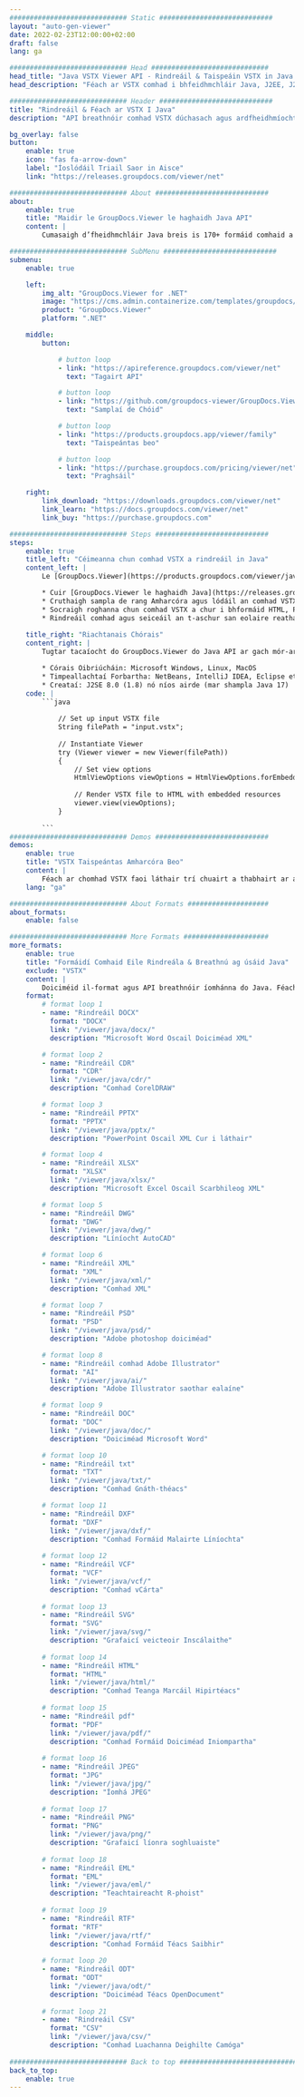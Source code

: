 ```yaml
---
############################# Static ############################
layout: "auto-gen-viewer"
date: 2022-02-23T12:00:00+02:00
draft: false
lang: ga

############################# Head #############################
head_title: "Java VSTX Viewer API - Rindreáil & Taispeáin VSTX in Java Apps"
head_description: "Féach ar VSTX comhad i bhfeidhmchláir Java, J2EE, J2SE. Tacaíonn sé le breathnú ar 170+ formáid doiciméad agus comhaid íomhá i mód HTML, PDF nó íomhá le hardghnéithe chun roghanna féachana doiciméad a bhainistiú."

############################# Header ############################
title: "Rindreáil & Féach ar VSTX I Java" 
description: "API breathnóir comhad VSTX dúchasach agus ardfheidhmíochta le haghaidh feidhmchláir bunaithe ar Java, J2EE agus J2SE, ag tacú le raon leathan gnéithe breise chun cuma na formáide doiciméid aschuir a shaincheapadh." 

bg_overlay: false
button:
    enable: true
    icon: "fas fa-arrow-down"
    label: "Íoslódáil Triail Saor in Aisce"
    link: "https://releases.groupdocs.com/viewer/net"

############################# About ############################
about:
    enable: true
    title: "Maidir le GroupDocs.Viewer le haghaidh Java API" 
    content: |
        Cumasaigh d’fheidhmchláir Java breis is 170+ formáid comhaid a thaispeáint i modhanna HTML, PDF nó íomhá ag baint úsáide as GroupDocs.Viewer do Java APIs gan aon bhogearraí breise a bheith suiteáilte; mar Microsoft Office, Apache Open Office, Adobe Acrobat Reader srl. Is féidir le forbróirí féachaint go héasca ar gach íomhá móréilimh agus cineál doiciméad lena n-áirítear Microsoft Office, OpenDocument, HTML, PDF, Cartlann, Léaráidí, Photoshop, AutoCAD agus formáidí teanga ríomhchlárúcháin taobh istigh de na feidhmchláir Java le rindreáil tapa agus den chaighdeán is airde.

############################# SubMenu ############################
submenu:
    enable: true

    left:
        img_alt: "GroupDocs.Viewer for .NET"
        image: "https://cms.admin.containerize.com/templates/groupdocs/images/product-logos/90x90-noborder/groupdocs-viewer-net.png"
        product: "GroupDocs.Viewer"
        platform: ".NET"

    middle:
        button:

            # button loop
            - link: "https://apireference.groupdocs.com/viewer/net"
              text: "Tagairt API"

            # button loop
            - link: "https://github.com/groupdocs-viewer/GroupDocs.Viewer-for-.NET"
              text: "Samplaí de Chóid"

            # button loop
            - link: "https://products.groupdocs.app/viewer/family"
              text: "Taispeántas beo"

            # button loop
            - link: "https://purchase.groupdocs.com/pricing/viewer/net"
              text: "Praghsáil"

    right:
        link_download: "https://downloads.groupdocs.com/viewer/net"
        link_learn: "https://docs.groupdocs.com/viewer/net"
        link_buy: "https://purchase.groupdocs.com"

############################# Steps ############################
steps:
    enable: true
    title_left: "Céimeanna chun comhad VSTX a rindreáil in Java" 
    content_left: |
        Le [GroupDocs.Viewer](https://products.groupdocs.com/viewer/java/) is féidir leat VSTX a dhéanamh go HTML, JPEG, PNG nó PDF i gceann cúpla céim.

        * Cuir [GroupDocs.Viewer le haghaidh Java](https://releases.groupdocs.com/viewer/java/) mar spleáchas le do thionscadal. 
        * Cruthaigh sampla de rang Amharcóra agus lódáil an comhad VSTX le cosán iomlán. 
        * Socraigh roghanna chun comhad VSTX a chur i bhformáid HTML, PNG, JPEG nó PDF. 
        * Rindreáil comhad agus seiceáil an t-aschur san eolaire reatha. 
        
    title_right: "Riachtanais Chórais" 
    content_right: |
        Tugtar tacaíocht do GroupDocs.Viewer do Java API ar gach mór-ardán agus córas oibriúcháin. Sula ndéanann tú an cód thíos, déan cinnte go bhfuil na réamhriachtanais seo a leanas suiteáilte ar do chóras.

        * Córais Oibriúcháin: Microsoft Windows, Linux, MacOS 
        * Timpeallachtaí Forbartha: NetBeans, IntelliJ IDEA, Eclipse etc. 
        * Creataí: J2SE 8.0 (1.8) nó níos airde (mar shampla Java 17) 
    code: |
        ```java
                        
            // Set up input VSTX file
            String filePath = "input.vstx";
        
            // Instantiate Viewer
            try (Viewer viewer = new Viewer(filePath))
            {
            	// Set view options 
            	HtmlViewOptions viewOptions = HtmlViewOptions.forEmbeddedResources();
                    
            	// Render VSTX file to HTML with embedded resources
            	viewer.view(viewOptions);
            }
             
        ```
############################# Demos ############################
demos:
    enable: true
    title: "VSTX Taispeántas Amharcóra Beo"
    content: |
        Féach ar chomhad VSTX faoi láthair trí chuairt a thabhairt ar an suíomh Gréasáin [GroupDocs.Viewer Online Apps](https://products.groupdocs.app/viewer/vstx).
    lang: "ga"

############################# About Formats ####################
about_formats:
    enable: false

############################# More Formats #####################
more_formats:
    enable: true
    title: "Formáidí Comhaid Eile Rindreála & Breathnú ag úsáid Java"
    exclude: "VSTX"
    content: |
        Doiciméid il-format agus API breathnóir íomhánna do Java. Féach ar roinnt de na formáidí comhaid tóir thíos gan aon lucht féachana seachtracha.
    format: 
        # format loop 1
        - name: "Rindreáil DOCX"
          format: "DOCX"
          link: "/viewer/java/docx/"
          description: "Microsoft Word Oscail Doiciméad XML" 

        # format loop 2
        - name: "Rindreáil CDR" 
          format: "CDR"
          link: "/viewer/java/cdr/"
          description: "Comhad CorelDRAW" 

        # format loop 3
        - name: "Rindreáil PPTX"
          format: "PPTX"
          link: "/viewer/java/pptx/"
          description: "PowerPoint Oscail XML Cur i láthair" 

        # format loop 4
        - name: "Rindreáil XLSX"
          format: "XLSX"
          link: "/viewer/java/xlsx/"
          description: "Microsoft Excel Oscail Scarbhileog XML" 

        # format loop 5
        - name: "Rindreáil DWG"
          format: "DWG"
          link: "/viewer/java/dwg/"
          description: "Líníocht AutoCAD"

        # format loop 6
        - name: "Rindreáil XML"
          format: "XML"
          link: "/viewer/java/xml/"
          description: "Comhad XML"

        # format loop 7
        - name: "Rindreáil PSD"
          format: "PSD"
          link: "/viewer/java/psd/"
          description: "Adobe photoshop doiciméad"

        # format loop 8
        - name: "Rindreáil comhad Adobe Illustrator"
          format: "AI"
          link: "/viewer/java/ai/"
          description: "Adobe Illustrator saothar ealaíne"

        # format loop 9
        - name: "Rindreáil DOC"
          format: "DOC"
          link: "/viewer/java/doc/"
          description: "Doiciméad Microsoft Word" 

        # format loop 10
        - name: "Rindreáil txt" 
          format: "TXT"
          link: "/viewer/java/txt/"
          description: "Comhad Gnáth-théacs" 

        # format loop 11
        - name: "Rindreáil DXF" 
          format: "DXF"
          link: "/viewer/java/dxf/"
          description: "Comhad Formáid Malairte Líníochta"  
          
        # format loop 12
        - name: "Rindreáil VCF"
          format: "VCF"
          link: "/viewer/java/vcf/"
          description: "Comhad vCárta"  
              
        # format loop 13
        - name: "Rindreáil SVG"
          format: "SVG"
          link: "/viewer/java/svg/"
          description: "Grafaicí veicteoir Inscálaithe" 
          
        # format loop 14
        - name: "Rindreáil HTML"
          format: "HTML"
          link: "/viewer/java/html/"
          description: "Comhad Teanga Marcáil Hipirtéacs" 
          
        # format loop 15
        - name: "Rindreáil pdf"
          format: "PDF"
          link: "/viewer/java/pdf/"
          description: "Comhad Formáid Doiciméad Iniompartha"
          
        # format loop 16
        - name: "Rindreáil JPEG"
          format: "JPG"
          link: "/viewer/java/jpg/"
          description: "Íomhá JPEG"
          
        # format loop 17
        - name: "Rindreáil PNG"
          format: "PNG"
          link: "/viewer/java/png/"
          description: "Grafaicí líonra soghluaiste" 
          
        # format loop 18
        - name: "Rindreáil EML"
          format: "EML"
          link: "/viewer/java/eml/"
          description: "Teachtaireacht R-phoist" 
          
        # format loop 19
        - name: "Rindreáil RTF"
          format: "RTF"
          link: "/viewer/java/rtf/"
          description: "Comhad Formáid Téacs Saibhir" 
          
        # format loop 20
        - name: "Rindreáil ODT"
          format: "ODT"
          link: "/viewer/java/odt/"
          description: "Doiciméad Téacs OpenDocument" 
          
        # format loop 21
        - name: "Rindreáil CSV"
          format: "CSV"
          link: "/viewer/java/csv/"
          description: "Comhad Luachanna Deighilte Camóga" 
          
############################# Back to top ###############################
back_to_top:
    enable: true
---
```

